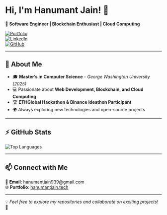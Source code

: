 # Hi, I'm Hanumant Jain! 👋  

🚀 **Software Engineer | Blockchain Enthusiast | Cloud Computing**  

[![Portfolio](https://img.shields.io/badge/Portfolio-hanumantjain.tech-blue?style=flat-square&logo=google-chrome)](https://hanumantjain.tech)  
[![LinkedIn](https://img.shields.io/badge/LinkedIn-HanumantJain-blue?style=flat-square&logo=linkedin)](https://www.linkedin.com/in/hanumant-jain/)  
[![GitHub](https://img.shields.io/github/followers/HanumantJain?style=social)](https://github.com/HanumantJain)  

---

## 🚀 About Me  

- 🎓 **Master’s in Computer Science** - *George Washington University (2025)*  
- 💻 Passionate about **Web Development, Blockchain, and Cloud Computing**  
- 🏆 **ETHGlobal Hackathon & Binance Ideathon Participant**  
- 🌍 Always exploring new technologies and open-source projects  

---

## ⚡ GitHub Stats  

![Top Languages](https://github-readme-stats.vercel.app/api/top-langs/?username=HanumantJain&layout=compact&theme=radical)  

---

## 📫 Connect with Me  

📧 **Email**: hanumantjain939@gmail.com  
🌐 **Portfolio**: [hanumantjain.tech](https://hanumantjain.tech)  

---

💡 *Feel free to explore my repositories and collaborate on exciting projects!* 🚀
